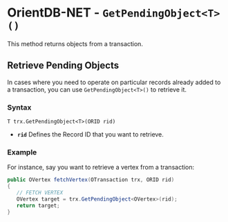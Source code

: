 
# OrientDB-NET - `GetPendingObject<T>()`

This method returns objects from a transaction.

## Retrieve Pending Objects

In cases where you need to operate on particular records already added to a transaction, you can use `GetPendingObject<T>()` to retrieve it.

### Syntax

```
T trx.GetPendingObject<T>(ORID rid)
```
- **`rid`** Defines the Record ID that you want to retrieve.

### Example

For instance, say you want to retrieve a vertex from a transaction:

```csharp
public OVertex fetchVertex(OTransaction trx, ORID rid)
{
   // FETCH VERTEX
   OVertex target = trx.GetPendingObject<OVertex>(rid);
   return target;
}
```

